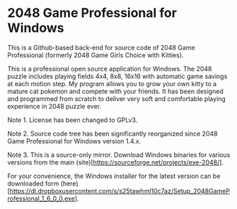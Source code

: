 2048 Game Professional for Windows
=============================================================================================

This is a Github-based back-end for source code of 2048 Game Professional (formerly 2048 Game Girls Choice with Kitties).

This is a professional open source application for Windows. The 2048 puzzle includes playing fields 4x4, 8x8, 16x16 with automatic game savings at each motion step. My program allows you to grow your own kitty to a mature cat pokemon and compete with your friends. It has been designed and programmed from scratch to deliver very soft and comfortable playing experience in 2048 puzzle ever.

Note 1. License has been changed to GPLv3.

Note 2. Source code tree has been significantly reorganized since 2048 Game Professional for Windows version 1.4.x.

Note 3. This is a source-only mirror. Download Windows binaries for various versions from the main (site)[https://sourceforge.net/projects/exe-2048/].

For your convenience, the Windows installer for the latest version can be downloaded form (here)[https://dl.dropboxusercontent.com/s/s25tawhml10c7az/Setup_2048GameProfessional_1_6_0_0.exe].

